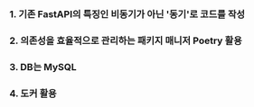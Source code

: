 ### 1. 기존 FastAPI의 특징인 비동기가 아닌 '동기'로 코드를 작성
### 2. 의존성을 효율적으로 관리하는 패키지 매니저 Poetry 활용
### 3. DB는 MySQL
### 4. 도커 활용

